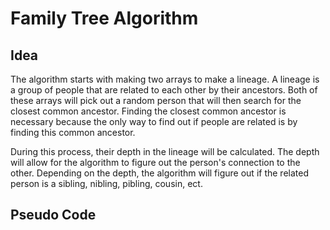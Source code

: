 # Family Tree Algorithm

## Idea

The algorithm starts with making two arrays to make a lineage. A lineage is a group of people that are related to each other by their ancestors. Both of these arrays will pick out a random person that will then search for the closest common ancestor. Finding the closest common ancestor is necessary because the only way to find out if people are related is by finding this common ancestor. 

During this process, their depth in the lineage will be calculated. The depth will allow for the algorithm to figure out the person's connection to the other. Depending on the depth, the algorithm will figure out if the related person is a sibling, nibling, pibling, cousin, ect.

## Pseudo Code
